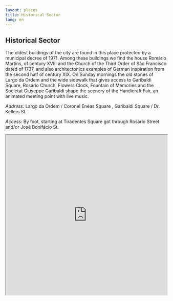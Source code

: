 ```yaml
---
layout: places
title: Historical Sector
lang: en
---
```


## Historical Sector 
 
The oldest buildings of the city are found in this place protected by a municipal decree of 1971. Among these buildings we find the house Romário Martins, of century XVIII and the Church of the Third Order of São Francisco dated of 1737, and also architectonics examples of German inspiration from the second half of century XIX.
On Sunday mornings the old stones of Largo da Ordem and the wide sidewalk that gives access to Garibaldi Square, Rosário Church, Flowers Clock, Fountain of Memories and the Societat Giuseppe Garibaldi shape the scenery of the Handicraft Fair, an animated meeting point with live music.


*Address:*
Largo da Ordem / Coronel Enéas Square , Garibaldi Square / Dr. Kellers St.

*Access:*
By foot, starting at Tiradentes Square got through Rosário Street and/or José Bonifácio St.

<iframe style="width:100%; height:500px;" src="https://a.tiles.mapbox.com/v4/nolram.imm09enn/attribution,zoompan,zoomwheel,geocoder,share.html?access_token=pk.eyJ1Ijoibm9scmFtIiwiYSI6ImxwQndGSTQifQ.CiUt2RoqzvarItHA-wtPag"></iframe>
